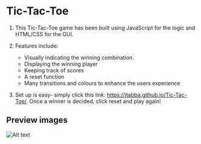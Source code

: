 # Tic-Tac-Toe

1. This Tic-Tac-Toe game has been built using JavaScript for the logic and HTML/CSS for the GUI.

2. Features include: 
   - Visually indicating the winning combination. 
   - Displaying the winning player 
   - Keeping track of scores
   - A reset function
   - Many transitions and colours to enhance the users experience

3. Set up is easy- simply click this link: https://jtabba.github.io/Tic-Tac-Toe/. Once a winner is decided, click reset and play again!

## Preview images

![Alt text](/desktop/xwin.jpg?raw=true "X win!")

